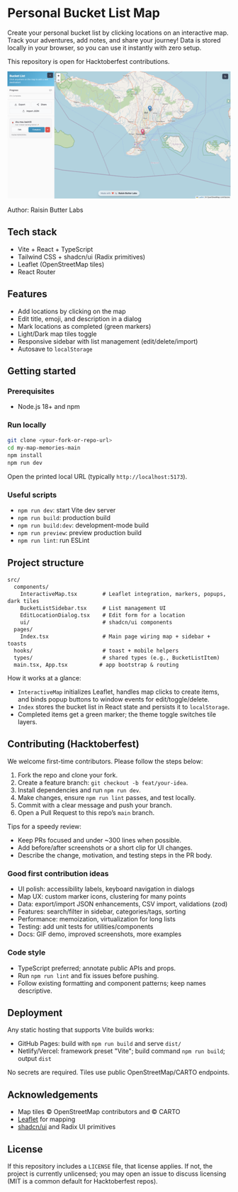 # Personal Bucket List Map

Create your personal bucket list by clicking locations on an interactive map. Track your adventures, add notes, and share your journey! Data is stored locally in your browser, so you can use it instantly with zero setup.

This repository is open for Hacktoberfest contributions.

![App icon](public/preview.png)

Author: Raisin Butter Labs

## Tech stack

-   Vite + React + TypeScript
-   Tailwind CSS + shadcn/ui (Radix primitives)
-   Leaflet (OpenStreetMap tiles)
-   React Router

## Features

-   Add locations by clicking on the map
-   Edit title, emoji, and description in a dialog
-   Mark locations as completed (green markers)
-   Light/Dark map tiles toggle
-   Responsive sidebar with list management (edit/delete/import)
-   Autosave to `localStorage`

## Getting started

### Prerequisites

-   Node.js 18+ and npm

### Run locally

```bash
git clone <your-fork-or-repo-url>
cd my-map-memories-main
npm install
npm run dev
```

Open the printed local URL (typically `http://localhost:5173`).

### Useful scripts

-   `npm run dev`: start Vite dev server
-   `npm run build`: production build
-   `npm run build:dev`: development-mode build
-   `npm run preview`: preview production build
-   `npm run lint`: run ESLint

## Project structure

```
src/
  components/
    InteractiveMap.tsx        # Leaflet integration, markers, popups, dark tiles
    BucketListSidebar.tsx     # List management UI
    EditLocationDialog.tsx    # Edit form for a location
    ui/                       # shadcn/ui components
  pages/
    Index.tsx                 # Main page wiring map + sidebar + toasts
  hooks/                      # toast + mobile helpers
  types/                      # shared types (e.g., BucketListItem)
  main.tsx, App.tsx          # app bootstrap & routing
```

How it works at a glance:

-   `InteractiveMap` initializes Leaflet, handles map clicks to create items, and binds popup buttons to window events for edit/toggle/delete.
-   `Index` stores the bucket list in React state and persists it to `localStorage`.
-   Completed items get a green marker; the theme toggle switches tile layers.

## Contributing (Hacktoberfest)

We welcome first-time contributors. Please follow the steps below:

1. Fork the repo and clone your fork.
2. Create a feature branch: `git checkout -b feat/your-idea`.
3. Install dependencies and run `npm run dev`.
4. Make changes, ensure `npm run lint` passes, and test locally.
5. Commit with a clear message and push your branch.
6. Open a Pull Request to this repo’s `main` branch.

Tips for a speedy review:

-   Keep PRs focused and under ~300 lines when possible.
-   Add before/after screenshots or a short clip for UI changes.
-   Describe the change, motivation, and testing steps in the PR body.

### Good first contribution ideas

-   UI polish: accessibility labels, keyboard navigation in dialogs
-   Map UX: custom marker icons, clustering for many points
-   Data: export/import JSON enhancements, CSV import, validations (zod)
-   Features: search/filter in sidebar, categories/tags, sorting
-   Performance: memoization, virtualization for long lists
-   Testing: add unit tests for utilities/components
-   Docs: GIF demo, improved screenshots, more examples

### Code style

-   TypeScript preferred; annotate public APIs and props.
-   Run `npm run lint` and fix issues before pushing.
-   Follow existing formatting and component patterns; keep names descriptive.

## Deployment

Any static hosting that supports Vite builds works:

-   GitHub Pages: build with `npm run build` and serve `dist/`
-   Netlify/Vercel: framework preset "Vite"; build command `npm run build`; output `dist`

No secrets are required. Tiles use public OpenStreetMap/CARTO endpoints.

## Acknowledgements

-   Map tiles © OpenStreetMap contributors and © CARTO
-   [Leaflet](https://leafletjs.com/) for mapping
-   [shadcn/ui](https://ui.shadcn.com/) and Radix UI primitives

## License

If this repository includes a `LICENSE` file, that license applies. If not, the project is currently unlicensed; you may open an issue to discuss licensing (MIT is a common default for Hacktoberfest repos).
